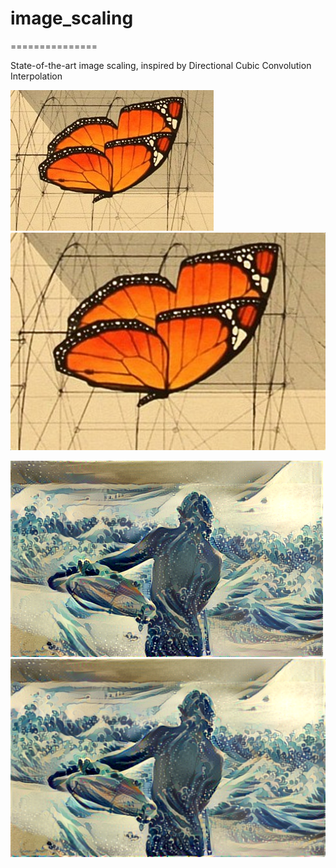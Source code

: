 # image_scaling
===============

State-of-the-art image scaling, inspired by Directional Cubic Convolution Interpolation

![befor](build/pap.jpg)
![after](build/pap3.jpg)

![befor](build/surf.png)
![after](build/bigsurf.png)
